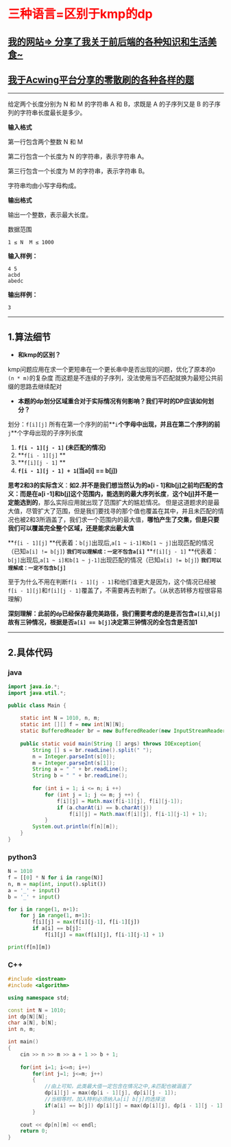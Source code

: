 # <font color='red'>三种语言=区别于kmp的dp</font>

## [我的网站=> 分享了我关于前后端的各种知识和生活美食~](https://www.fanxy.cloud)

## [我于Acwing平台分享的零散刷的各种各样的题](https://www.acwing.com/blog/content/33005/) 

----------
给定两个长度分别为 N 和 M 的字符串 A 和 B，求既是 A 的子序列又是 B 的子序列的字符串长度最长是多少。

**输入格式**

第一行包含两个整数 N 和 M


第二行包含一个长度为 N 的字符串，表示字符串 A。

第三行包含一个长度为 M 的字符串，表示字符串 B。

字符串均由小写字母构成。

**输出格式**

输出一个整数，表示最大长度。

数据范围
```
1 ≤ N  M ≤ 1000
```
**输入样例：**
```
4 5
acbd
abedc
```
**输出样例：**
```
3
```
----------

## 1.算法细节

*  **和kmp的区别？**

kmp问题应用在求一个更短串在一个更长串中是否出现的问题，优化了原本的`O (n * m)`的复杂度
而这题是不连续的子序列，没法使用当不匹配就换为最短公共前缀的思路去继续配对

*  **本题的dp划分区域重合对于实际情况有何影响？我们平时的DP应该如何划分？**

划分：`f[i][j]` 所有在第一个序列的前**`i`**个字母中出现，并且在第二个序列的前**`j`**个字母出现的子序列长度
1. **`f[i - 1][j - 1]` (未匹配的情况)**　
2. **`f[i - 1][j]` **
3. **`f[i][j - 1]` **
4. **`f[i - 1][j - 1] + 1`(当a[i] == b[j])**

**思考2和3的实际含义**：**如2.并不是我们想当然认为的a[i - 1]和b[j]之前均匹配的含义：而是在a[i -1]和b[j]这个范围内，能选到的最大序列长度**，**这个b[j]并不是一定能选到的**，那么实际应用就出现了范围扩大的尴尬情况。
但是这道题求的是最大值，尽管扩大了范围，但是我们要找寻的那个值也覆盖在其中，并且未匹配的情况也被2和3所涵盖了，我们求一个范围内的最大值，**哪怕产生了交集，但是只要我们可以覆盖完全整个区域，还是能求出最大值**

**`f[i - 1][j]` **代表着：`b[j]`出现后,`a[1 ~ i-1]和b[1 ~ j]`出现匹配的情况（已知`a[i] != b[j]`) **`我们可以理解成：一定不包含a[i]`**
**`f[i][j - 1]` **代表着：`b[j]`出现后,`a[1 ~ i]和b[1 ~ j-1]`出现匹配的情况（已知`a[i] != b[j]`) **`我们可以理解成：一定不包含b[j]`**

至于为什么不用在判断`f[i - 1][j - 1]`和他们谁更大是因为，这个情况已经被`f[i - 1][j]`和`f[i][j - 1]`覆盖了，不需要再去判断了。（从状态转移方程很容易理解）

**深刻理解：此前的`dp`已经保存最完美路径，我们需要考虑的是是否包含`a[i]`,`b[j]`故有三钟情况，根据是否`a[i] == b[j]`决定第三钟情况的全包含是否加1**

----------



## 2.具体代码

### java
```java
import java.io.*;
import java.util.*;

public class Main {
    
    static int N = 1010, n, m;
    static int [][] f = new int[N][N];
    static BufferedReader br = new BufferedReader(new InputStreamReader(System.in));
    
    public static void main(String [] args) throws IOException{
        String [] s = br.readLine().split(" ");
        n = Integer.parseInt(s[0]);
        m = Integer.parseInt(s[1]);
        String a = " " + br.readLine();
        String b = " " + br.readLine();
        
        for (int i = 1; i <= n; i ++)
            for (int j = 1; j <= m; j ++) {
                f[i][j] = Math.max(f[i-1][j], f[i][j-1]);
                if (a.charAt(i) == b.charAt(j))
                    f[i][j] = Math.max(f[i][j], f[i-1][j-1] + 1);
            }
        System.out.println(f[n][m]);
    }
}
```

### python3 
```python
N = 1010
f = [[0] * N for i in range(N)]
n, m = map(int, input().split())
a = '_' + input()
b = '_' + input()

for i in range(1, n+1):
    for j in range(1, m+1):
        f[i][j] = max(f[i][j-1], f[i-1][j])
        if a[i] == b[j]:
            f[i][j] = max(f[i][j], f[i-1][j-1] + 1)

print(f[n][m])
```
### C++
```c++
#include <iostream>
#include <algorithm>

using namespace std;

const int N = 1010;
int dp[N][N];
char a[N], b[N];
int n, m;

int main()
{
    cin >> n >> m >> a + 1 >> b + 1;
    
    for(int i=1; i<=n; i++)
        for(int j=1; j<=m; j++)
        {
            //由上可知，此类最大值一定包含在情况之中,未匹配也被涵盖了
            dp[i][j] = max(dp[i - 1][j], dp[i][j - 1]);
            //当相等时，加入特判必须纳入a[i] b[j]的选择法
            if(a[i] == b[j]) dp[i][j] = max(dp[i][j], dp[i - 1][j - 1] + 1);
        }
    
    cout << dp[n][m] << endl;
    return 0;
}
```
